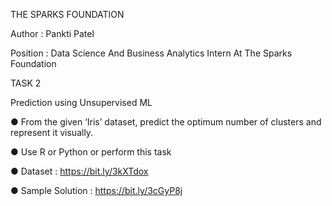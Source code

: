 THE SPARKS FOUNDATION 

Author : Pankti Patel

Position : Data Science And Business Analytics Intern At The Sparks Foundation

TASK 2

Prediction using Unsupervised ML

● From the given ‘Iris’ dataset, predict the optimum number of clusters and represent it visually.

● Use R or Python or perform this task

● Dataset : https://bit.ly/3kXTdox

● Sample Solution : https://bit.ly/3cGyP8j
